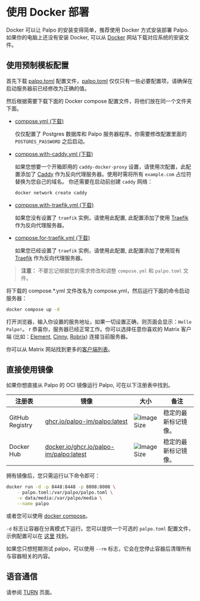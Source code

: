 # 使用 Docker 部署

Docker 可以让 Palpo 的安装变得简单，推荐使用 Docker 方式安装部署 Palpo. 如果你的电脑上还没有安装 Docker, 可以从 [Docker](https://www.docker.com/) 网站下载对应系统的安装文件。


## 使用预制模板配置

首先下载 [palpo.toml](/installation/palpo.toml?raw) 配置文件，[palpo.toml](/installation/palpo.toml?raw) 仅仅只有一些必要配置项，请确保在启动服务器前已经修改为正确的值。

然后根据需要下载下面的 Docker compose 配置文件，将他们放在同一个文件夹下面。

- [compose.yml (下载)](/installation/compose.yml)

    仅仅配置了 Postgres 数据库和 Palpo 服务器程序。你需要修改配置里面的 `POSTGRES_PASSWORD` 之后启动。

- [compose.with-caddy.yml (下载)](/installation/compose.with-caddy.yml)

    如果您想要一个开箱即用的 `caddy-docker-proxy` 设置，请使用次配置，此配置添加了 [Caddy](https://caddyserver.com/) 作为反向代理服务器。使用时需将所有 `example.com` 占位符替换为您自己的域名。
    你还需要在启动前创建 `caddy` 网络：

    ```bash
    docker network create caddy
    ```

- [compose.with-traefik.yml (下载)](/installation/compose.with-traefik.yml?raw)

    如果您没有设置了 `traefik` 实例，请使用此配置, 此配置添加了使用 [Traefik](https://traefik.io/) 作为反向代理服务器。

- [compose.for-traefik.yml (下载)](./compose.for-traefik.yml)

    如果您已经设置了 `traefik` 实例，请使用此配置, 此配置添加了使用现有 [Traefik](https://traefik.io/) 作为反向代理服务器。


> **注意：** 不要忘记根据您的需求修改和调整 `compose.yml` 和 `palpo.toml` 文件。

将下载的 compose.*.yml 文件改名为 compose.yml，然后运行下面的命令启动服务器：

```bash
docker compose up -d
```

打开浏览器，输入你设置的服务地址，如果一切设置正确，则页面会显示：`Hello Palpo!`。
r
恭喜你，服务器已经正常工作。你可以选择任意你喜欢的 Matrix 客户端 (比如：[Element](https://app.element.io/), [Cinny](https://app.cinny.in/), [Robrix](https://github.com/project-robius/robrix)) 连接当前服务器。

你可以从 Matrix 网站找到更多的[客户端列表](https://matrix.org/ecosystem/clients/)。


## 直接使用镜像

如果你想直接从 Palpo 的 OCI 镜像运行 Palpo, 可在以下注册表中找到。

| 注册表 | 镜像 | 大小 | 备注 |
|---|---|---|---|
| GitHub Registry | [ghcr.io/palpo-im/palpo:latest][gh] | ![Image Size][shield-latest] | 稳定的最新标记镜像。 |
| Docker Hub | [docker.io/ghcr.io/palpo-im/palpo:latest][dh] | ![Image Size][shield-latest] | 稳定的最新标记镜像。 |

[dh]: https://hub.docker.com/r/chrislearn/palpo
[gh]: https://github.com/palpo-im/palpo/pkgs/container/palpo
[shield-latest]: https://img.shields.io/docker/image-size/chrislearn/palpo/latest

拥有镜像后，您只需运行以下命令即可：

```bash
docker run -d -p 8448:8448 -p 8008:8008 \
    - palpo.toml:/var/palpo/palpo.toml \
    -v data/media:/var/palpo/media \
    --name palpo
```

或者您可以使用 [docker compose](#docker-compose)。

`-d` 标志让容器在分离模式下运行。您可以提供一个可选的 `palpo.toml` 配置文件，示例配置可以在 [这里](../palpo.toml) 找到。

如果您只想短期测试 palpo，可以使用 `--rm` 标志，它会在您停止容器后清理所有与容器相关的内容。


## 语音通信

请参阅 [TURN](../configuration/turn.md) 页面。